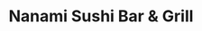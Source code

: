 ---
layout: place
title: "Nanami Sushi Bar & Grill"
permalink: /texas/austin/nanami-sushi-bar-grill.html
stateAbbr: TX
stateName: Texas
cityName: Austin
seo:
  name: "Nanami Sushi Bar & Grill"
  type: Restaurant
  links: https://nanamisushi.com/
description: "Nanami Sushi Bar & Grill serves delicious sushi in Austin, Texas. Try fresh Japanese dishes for a great dining experience. "
place_id: ChIJzR-XJnFMW4YRXQD8BnDS6IA
photos:
  - name: >-
      places/ChIJzR-XJnFMW4YRXQD8BnDS6IA/photos/AeeoHcLEYUkFRmjWMp5dp4mOssI_mJ0Vs2w5obx6XztbbA3fg_Xg-KKgZFtASWDdAg6r8Eluo1ZsnrCG-WAbnzSjSAGGsmo4v2unxdTd1ByQO-OtEIitss0TIWsDVrM0VG81kcpCL8RMlNds6S8JpNsvz58UEC2T0BTiEEquZKf8IvWMhyQ_QBAbkN4t210uSgCKt1-lBXPciu1KWRkWY_00XLUUKQPG808vOOcVpue0WkzUGU_TE8huA1sLP4lE9HyhUJS5nmnmA-atJsvMQUwNmXYxWJbyH0IDSGFwJP4F2V6atYeNyAO-iqI_BZaZ34sAW5Sp2N6yOQRdWlTxTNF08jrIZ8jbb0sVn9LMDdaUOxmfzryl3ZaXfmFbbGR_M02mOldhYoyxSFQV-CMnIzpTPwYYVAgnH4m5Bul8zb6gupG0Ew
    widthPx: 3360
    heightPx: 1680
    authorAttributions:
      - displayName: Jackie Medina
        uri: https://maps.google.com/maps/contrib/117880412866590633022
        photoUri: >-
          https://lh3.googleusercontent.com/a-/ALV-UjVnNvWqTLAhvKWJn13KfI8gkRHkQPt3EieE4tmxzmF6E9gxZga8YA=s100-p-k-no-mo
    flagContentUri: >-
      https://www.google.com/local/imagery/report/?cb_client=maps_api_places.places_api&image_key=!1e10!2sCIHM0ogKEICAgIDEg93RaA&hl=en-US
    googleMapsUri: >-
      https://www.google.com/maps/place//data=!3m4!1e2!3m2!1sCIHM0ogKEICAgIDEg93RaA!2e10!4m2!3m1!1s0x865b4c7126971fcd:0x80e8d27006fc005d
  - name: >-
      places/ChIJzR-XJnFMW4YRXQD8BnDS6IA/photos/AeeoHcL3ucHG79fyuPmpgzC_FDKK5a5PuQjtJARjHAMYQfIzwBaopojQXHca0rnXyEG-d2v9DdR2Ev2ywTI-iDLRQVjUuvI_n0VZKjl4DsQlgD-mvcVloXIBU-iSnT65hv-_MyXdf1Tm9GRtjwYbVDn_aCt6YR3PLtgZanepckHQM58JGnu1jKBD5nQDJ_5Em_ueTGDSPwWCrZraNmxTQp_SAHVJPjOzoKXXOvn5Kjspw1jMWSMZfEgctZgRNgjsau8NAKyO9g7lB1J0cIEd48f5PfmZJNPTdyTaAJKHwA2p4Uf-Xw
    widthPx: 792
    heightPx: 800
    authorAttributions:
      - displayName: Nanami Sushi Bar & Grill
        uri: https://maps.google.com/maps/contrib/102438250953439460215
        photoUri: >-
          https://lh3.googleusercontent.com/a/ACg8ocKCuggoVkYXYB1YAMcU54nd4SzH39Ve6D0ofdGHw06nl-iXkg=s100-p-k-no-mo
    flagContentUri: >-
      https://www.google.com/local/imagery/report/?cb_client=maps_api_places.places_api&image_key=!1e10!2sAF1QipNZRcixRZuwFxzbN_aS_koIzPcDgLzxMbL4CZbR&hl=en-US
    googleMapsUri: >-
      https://www.google.com/maps/place//data=!3m4!1e2!3m2!1sAF1QipNZRcixRZuwFxzbN_aS_koIzPcDgLzxMbL4CZbR!2e10!4m2!3m1!1s0x865b4c7126971fcd:0x80e8d27006fc005d
  - name: >-
      places/ChIJzR-XJnFMW4YRXQD8BnDS6IA/photos/AeeoHcI3u74gPpvNLN-zKkKFQqJ4J5pwUxjRbUEBLvQzVA5M4pKOALGBaTap9GVhdrhsDdR9zOVyDJCUao3cElkhSz3UEGEy6cvTzItOavAGURk_GgHtX-WhpgDYHJaif41oN0pD54aDeoO2StN20Gj9-6SuACk1ULdr8yNtnju2VLryUTOrXxxuv4qd4G92gZqgysRIsgxo8wVjm2ul74IA7IbRknl-EN32natlwStTmSLyFvW40xOMuTviU0-K7OTsMENZFiHouqyvaOUJR55eACw45C6iSLE_eLYzvulaEQzy-oo-jEmJWEpsmvtcds-1YIIPRbiohz7lQjFABMUvxQCospBo7NpgNQxilUskksDoih9F2D7-QJnj6iqpAetjOnUX4-_cfiAuXdfyUJnwJMH77xgMSYstI1LyCu5xs-aKmooI
    widthPx: 1242
    heightPx: 2208
    authorAttributions:
      - displayName: Aidan Chang
        uri: https://maps.google.com/maps/contrib/115293714908580713515
        photoUri: >-
          https://lh3.googleusercontent.com/a-/ALV-UjXZaAdsApfzJvOokVGqWqp3UJWWqrPnLMuF0XL0UcIH1r05jUrklA=s100-p-k-no-mo
    flagContentUri: >-
      https://www.google.com/local/imagery/report/?cb_client=maps_api_places.places_api&image_key=!1e10!2sCIHM0ogKEICAgMCwkJT8iQE&hl=en-US
    googleMapsUri: >-
      https://www.google.com/maps/place//data=!3m4!1e2!3m2!1sCIHM0ogKEICAgMCwkJT8iQE!2e10!4m2!3m1!1s0x865b4c7126971fcd:0x80e8d27006fc005d
  - name: >-
      places/ChIJzR-XJnFMW4YRXQD8BnDS6IA/photos/AeeoHcJA1H2GjnU_20zJT-9gBP-HCfLwoFaCfANzlt85vN9qB3mxcyh8S2bc8iqQnwkypjV0Zvllj91VJFNKkRPpPCDAEA2YVpYoghtD70_5BMyZwhX0TMGPUTvIsTxQWsjnLu3dqby88jn156d7UJaSMp_Q-Uq4l3BF1mzB_KGuTCgRRBOT6f9o7ZrhoP4lVMhmCkgE92fmdisgA_-bhusqrhjLGmboJIuOWtuFQtmeRL8lDlbC1BEUuWN9yNEa1ErZ0vYVbf2stKGCqcRwhP34nFTIldAbWQa_GmU68W0EjUPhW2xGsKgOrXvouKSEXxCce5CNdrAyrrKpiFXcNdFmYGJ9Y9VuM2DsU9d92BrmoRs-xZVnHJQDwqmRJlQjDN6SGWeWKH7PWl_3xrp5hugR06JWo4cLhlgGUmNNEvKOswyCUA
    widthPx: 3024
    heightPx: 4032
    authorAttributions:
      - displayName: Crystal Zuniga
        uri: https://maps.google.com/maps/contrib/104706636699112798895
        photoUri: >-
          https://lh3.googleusercontent.com/a-/ALV-UjVTo8vRPPv2iXfYxbzXxJcKywYVyZhd1hm4gt92Dz0ZKVa-i7-x=s100-p-k-no-mo
    flagContentUri: >-
      https://www.google.com/local/imagery/report/?cb_client=maps_api_places.places_api&image_key=!1e10!2sCIHM0ogKEICAgIC75-qLJQ&hl=en-US
    googleMapsUri: >-
      https://www.google.com/maps/place//data=!3m4!1e2!3m2!1sCIHM0ogKEICAgIC75-qLJQ!2e10!4m2!3m1!1s0x865b4c7126971fcd:0x80e8d27006fc005d
  - name: >-
      places/ChIJzR-XJnFMW4YRXQD8BnDS6IA/photos/AeeoHcJNfCkXs6MtJuJx1XsbI5stxuezk7GhgxOjMG5dyLmEaErCyDQVX2IMiWH9czrRIT8EZ5SyRwye7tlkFcaPC6SEGiqk43pGsTV3VhLdoNQqMf1csBVRTc1-yFVSKvwEl8EwrzOE3Idav6XxTdS02b8-LCaxnulpZOFp1ny79c8Rg7qGorwGDd8KSfqnrgdskRP19Ff8SDNBfpkvdrsUyV4br0G9aLJu6_628i93nd6y35s0qTVwhSYFJ3E7akPwZoddocbBpJ-2xB_acluPmSQy-TNaIi7nPRVqqhwRz3wKkHwnzIxmTvKjxonM97KEx4cGzQEd673P-MMYwv9MPJJZ-KbwSHjZHkKmHEGwboA-O-CJRjMfojnBx7VzAWFuNB1bTnoXOro1gP7L2ofYqZ-jtHlfQLCtcZhAGtsG5zDX0ioO
    widthPx: 3024
    heightPx: 4032
    authorAttributions:
      - displayName: John U Guzel
        uri: https://maps.google.com/maps/contrib/106638693959801819447
        photoUri: >-
          https://lh3.googleusercontent.com/a-/ALV-UjXnCGIGAY0B541PPhJIXu30jj0hd9oPZ7-YqCtboEKfX4hWfBopeA=s100-p-k-no-mo
    flagContentUri: >-
      https://www.google.com/local/imagery/report/?cb_client=maps_api_places.places_api&image_key=!1e10!2sCIHM0ogKEICAgID6-M69qwE&hl=en-US
    googleMapsUri: >-
      https://www.google.com/maps/place//data=!3m4!1e2!3m2!1sCIHM0ogKEICAgID6-M69qwE!2e10!4m2!3m1!1s0x865b4c7126971fcd:0x80e8d27006fc005d
  - name: >-
      places/ChIJzR-XJnFMW4YRXQD8BnDS6IA/photos/AeeoHcJ4hGPBYEjQ4Tt9lkVOiC4I1eChtzAX-myo8sCintWBKV-8PnT8vHbgtSOU3kqsk6b2Pi-VovYzRhCbRjaqNJ5KST8HOfYrMEAYnrrgMtRORKGVj8pRP_wIbmjlO7vpgfIEe9l1UyuifVniP3Bplf7F6s6zwXf7sWL5onlwIDHGazyK_k_P8MBgGj7emhT-2RVyrx6tOlMNhSs57JkTM5O-Xh6KqK_zzlZKtA0nMbYxWRdgdbRE0IG7ZlYmc7LkSo26tCgBHUg176MlsWGWQ9Q2lfU0958agLn32xgFzKH4MQ
    widthPx: 1169
    heightPx: 641
    authorAttributions:
      - displayName: Nanami Sushi Bar & Grill
        uri: https://maps.google.com/maps/contrib/102438250953439460215
        photoUri: >-
          https://lh3.googleusercontent.com/a/ACg8ocKCuggoVkYXYB1YAMcU54nd4SzH39Ve6D0ofdGHw06nl-iXkg=s100-p-k-no-mo
    flagContentUri: >-
      https://www.google.com/local/imagery/report/?cb_client=maps_api_places.places_api&image_key=!1e10!2sAF1QipMd99l6HS94Zfa3HCakdkR4tnl4PIsoF-E8DtM9&hl=en-US
    googleMapsUri: >-
      https://www.google.com/maps/place//data=!3m4!1e2!3m2!1sAF1QipMd99l6HS94Zfa3HCakdkR4tnl4PIsoF-E8DtM9!2e10!4m2!3m1!1s0x865b4c7126971fcd:0x80e8d27006fc005d
  - name: >-
      places/ChIJzR-XJnFMW4YRXQD8BnDS6IA/photos/AeeoHcLNHT80yXvCuYZq3fdBehIjKyy7syv6t9JKU64VU70aUx9M8gGD83Yers0WkohbRPexJFg4NC4mqyaxfnQUxgId0Dfmw7IocHNLZUx9ICAqlgtTp4TBDK1Kj5MOX6MUewencd8LdLO-7QbUM7Qagken2bLiwmI7wHNJSXf401SCMCLChBf07vvVBI5FgYYlD5HZ9G_bOOmkOz4RtIVnzaKMfoUUSKdtEjBjYCCOlHWyVjaehcqsGAVs_grqb2tNclgqFdgAP8o0K8SkeOEWRo4vYT51rFf6eoqjF30oJKt7V9G8g7xtJb6cMx8svQhfe5JEXhG0QkYA6kz4bP1lwM06kt37H34jogAU4OISevBqO1ltzsuQ73--vdUy_AYtjt3DOg0uCwpbwFC3AuwdBKWLo_7jdno_BYRbSLfHL79fGTE
    widthPx: 3024
    heightPx: 4032
    authorAttributions:
      - displayName: Joshua Ehl
        uri: https://maps.google.com/maps/contrib/105518995314529414123
        photoUri: >-
          https://lh3.googleusercontent.com/a-/ALV-UjUWHNhyrwoa55UhJkFl8ehzT0snpAKHcDhhKSQCZ5IDL6DxuMFS=s100-p-k-no-mo
    flagContentUri: >-
      https://www.google.com/local/imagery/report/?cb_client=maps_api_places.places_api&image_key=!1e10!2sCIHM0ogKEICAgMCQkKHCkwE&hl=en-US
    googleMapsUri: >-
      https://www.google.com/maps/place//data=!3m4!1e2!3m2!1sCIHM0ogKEICAgMCQkKHCkwE!2e10!4m2!3m1!1s0x865b4c7126971fcd:0x80e8d27006fc005d
  - name: >-
      places/ChIJzR-XJnFMW4YRXQD8BnDS6IA/photos/AeeoHcLrwsw6GJx92QTpW2lzhjXkC0mlTezsBuTTLgAnOEeXXY1jovqVnLMMruA7Pxv04aSpaOe3bpZ33IuEt9w6T7bfcqaJeV6B4LLk3W0qKYohNGAeIGKcConebLvugqGDKdcKro31fkcFkQiWzRXbBhFaIcbsbT-8RrVyRQawdGuoNfi3GgJPXeOWpjBEYXdkBW-IjKJh6apXrNBCp5HnoaN7hfnBsx4puCXM5Um0E65MCrAoaGBVNhfH5UqUD3w9VlCEbDANbfJ2eLjS7v-u2fgpgctDKAsVMs-OygJqn8ju8A
    widthPx: 1169
    heightPx: 643
    authorAttributions:
      - displayName: Nanami Sushi Bar & Grill
        uri: https://maps.google.com/maps/contrib/102438250953439460215
        photoUri: >-
          https://lh3.googleusercontent.com/a/ACg8ocKCuggoVkYXYB1YAMcU54nd4SzH39Ve6D0ofdGHw06nl-iXkg=s100-p-k-no-mo
    flagContentUri: >-
      https://www.google.com/local/imagery/report/?cb_client=maps_api_places.places_api&image_key=!1e10!2sAF1QipO6z8duYdawHG020KXCpA0ULy5XDo2TmTnhiCD7&hl=en-US
    googleMapsUri: >-
      https://www.google.com/maps/place//data=!3m4!1e2!3m2!1sAF1QipO6z8duYdawHG020KXCpA0ULy5XDo2TmTnhiCD7!2e10!4m2!3m1!1s0x865b4c7126971fcd:0x80e8d27006fc005d
  - name: >-
      places/ChIJzR-XJnFMW4YRXQD8BnDS6IA/photos/AeeoHcIrE74LhnDzg7Me0TtbNUR3Tm79gnLtFeMcf1gQ8FOKaiOjE2NZd2swsgcdMJM7iJKMFke0FzMZzILwybJd7Ygl29GnZY5Jfp0QPNFG5p_fGDYKyDDy1OI7MgIlar9W3_3-2DVYsOY5imNnC6nFi15fVZZXMnZIt3Tho1aMvQPjDh4W9O4qE84d6p6LIzWvapnjT4va4_OyVn3NWhq5T9ReynEkSgI-05mwR8Y3fGwcpbmjX30MUNjVRk8ptdzc9sBUwYXTXEXlMdVu2SfivDqCOSCFw-cEWE-6j_Thk5AJC5Ix2RzgLmLqy9q6-Uttf26Tmb8CJZqbwLGBWC9YJFI8kMyGfRqbDIRhLGTp-mck4q5L133I0FYwhw28DInvPzRE5mRrbBTdRLdgq9xiKHVoWpAfV8XSZm50wNmjNnYUSw
    widthPx: 4032
    heightPx: 3024
    authorAttributions:
      - displayName: AmaLinda Chindori-Chininga
        uri: https://maps.google.com/maps/contrib/100565274356204219778
        photoUri: >-
          https://lh3.googleusercontent.com/a-/ALV-UjV7fyV5fghWD4ZEGmVU5BaJvwhxZgOYF8_GeojKm6MeQ1maUus=s100-p-k-no-mo
    flagContentUri: >-
      https://www.google.com/local/imagery/report/?cb_client=maps_api_places.places_api&image_key=!1e10!2sCIHM0ogKEICAgICC3ozlWw&hl=en-US
    googleMapsUri: >-
      https://www.google.com/maps/place//data=!3m4!1e2!3m2!1sCIHM0ogKEICAgICC3ozlWw!2e10!4m2!3m1!1s0x865b4c7126971fcd:0x80e8d27006fc005d
  - name: >-
      places/ChIJzR-XJnFMW4YRXQD8BnDS6IA/photos/AeeoHcK1_BtYzeJHLyL6NgnTzoq6eHsFEd6hCAVmR6En6qgI6pfQQMoQzhkj9fxWAE5KxTXiwyjnbLSuAd7FNMpSw4qYVmEfnZWL6wtBTOrnGBnVWF_R4Fx9_MlUjHrbWU7I5DRw38bwBuwdnw1kPC7csPq7s4M1Yc7COlPcDQ1kuxQmhqrhY860_dcin156DtIkUecP-SMAseUn1-pH49QT9EnypmiGfD1cKBddEaxeb2XS9qYyXzn6c32WWYGk3F-YH8GXqKOkI4tc6qhZxZc3UhkXjq6pQkInJNNS7D4DcJHNWw
    widthPx: 2268
    heightPx: 4032
    authorAttributions:
      - displayName: Nanami Sushi Bar & Grill
        uri: https://maps.google.com/maps/contrib/102438250953439460215
        photoUri: >-
          https://lh3.googleusercontent.com/a/ACg8ocKCuggoVkYXYB1YAMcU54nd4SzH39Ve6D0ofdGHw06nl-iXkg=s100-p-k-no-mo
    flagContentUri: >-
      https://www.google.com/local/imagery/report/?cb_client=maps_api_places.places_api&image_key=!1e10!2sAF1QipMYEzILCZMmbIXhdtQoeNJqAuVNRbw1ZUqIRfH3&hl=en-US
    googleMapsUri: >-
      https://www.google.com/maps/place//data=!3m4!1e2!3m2!1sAF1QipMYEzILCZMmbIXhdtQoeNJqAuVNRbw1ZUqIRfH3!2e10!4m2!3m1!1s0x865b4c7126971fcd:0x80e8d27006fc005d
address: 9001 Brodie Ln B1, Austin, TX 78748, USA
street: 9001 Brodie Ln B1
city: Austin
state: TX
zip: '78748'
country: USA
neighborhood: Cherry Creek
latitude: '30.193486'
longitude: '-97.843036'
accessibility_options:
  wheelchairAccessibleParking: true
  wheelchairAccessibleEntrance: true
  wheelchairAccessibleRestroom: true
  wheelchairAccessibleSeating: true
business_status: OPERATIONAL
name: Nanami Sushi Bar & Grill
google_maps_links:
  directionsUri: >-
    https://www.google.com/maps/dir//''/data=!4m7!4m6!1m1!4e2!1m2!1m1!1s0x865b4c7126971fcd:0x80e8d27006fc005d!3e0
  placeUri: https://maps.google.com/?cid=9288905610046996573
  writeAReviewUri: >-
    https://www.google.com/maps/place//data=!4m3!3m2!1s0x865b4c7126971fcd:0x80e8d27006fc005d!12e1
  reviewsUri: >-
    https://www.google.com/maps/place//data=!4m4!3m3!1s0x865b4c7126971fcd:0x80e8d27006fc005d!9m1!1b1
  photosUri: >-
    https://www.google.com/maps/place//data=!4m3!3m2!1s0x865b4c7126971fcd:0x80e8d27006fc005d!10e5
primary_type: Sushi Restaurant
opening_hours:
  regular: null
  current: null
secondary_opening_hours:
  regular:
    weekdayDescriptions: null
    type: null
  current:
    weekdayDescriptions: null
    type: null
phone: (512) 292-4228
price_level: PRICE_LEVEL_MODERATE
price_range: $20 &ndash; $30
rating: '4.2'
rating_count: 582
website: https://nanamisushi.com/
reviews: null
parking_options: null
payment_options: null
allow_dogs: null
curbside_pickup: null
delivery: null
dine_in: null
good_for_children: null
good_for_groups: null
good_for_sports: null
live_music: null
menu_for_children: null
outdoor_seating: null
reservable: null
restroom: null
serves_beer: null
serves_breakfast: null
serves_brunch: null
serves_cocktails: null
serves_coffee: null
serves_dinner: null
serves_dessert: null
serves_lunch: null
serves_vegetarian_food: null
serves_wine: null
takeout: null
summary: null

---